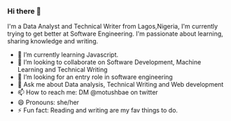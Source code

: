 ### Hi there 👋
 I'm a Data Analyst and Technical Writer from Lagos,Nigeria, I'm currently trying to get better at Software Engineering. I'm passionate about learning, sharing knowledge and writing.

- 🌱 I’m currently learning Javascript.
- 👯 I’m looking to collaborate on Software Development, Machine Learning and Technical Writing
- 🤔 I’m looking for an entry role in software engineering
- 💬 Ask me about Data analysis, Technical Writing and Web development
- 📫 How to reach me: DM @motushbae on twitter
- 😄 Pronouns: she/her
- ⚡ Fun fact: Reading and writing are my fav things to do.


